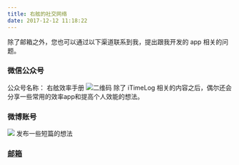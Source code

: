 ```yaml
---
title: 右舷的社交网络
date: 2017-12-12 11:18:22
---
```

除了邮箱之外，您也可以通过以下渠道联系到我，提出跟我开发的 app 相关的问题。
### 微信公众号
公众号名称： 右舷效率手册
![](http://oaaaw441f.bkt.clouddn.com/2017-12-12-wechat.jpg "二维码" )
除了 iTimeLog 相关的内容之后，偶尔还会分享一些常用的效率app和提高个人效能的想法。
### 微博账号
[<img src="http://oaaaw441f.bkt.clouddn.com/2017-12-12-weibo.png">](https://weibo.com/sboard/)
发布一些短篇的想法
### [邮箱](mailto:hamainter@gmail.com)



